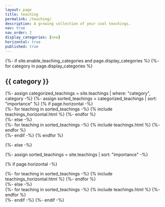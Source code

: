 ```yaml
---
layout: page
title: teaching
permalink: /teaching/
description: A growing collection of your cool teachings.
nav: true
nav_order: 2
display_categories: [one]
horizontal: true
published: true
---
```


<!-- pages/teachings.md -->
<div class="teachings">
{%- if site.enable_teaching_categories and page.display_categories %}
  <!-- Display categorized teachings -->
  {%- for category in page.display_categories %}
  <h2 class="category">{{ category }}</h2>
  {%- assign categorized_teachings = site.teachings | where: "category", category -%}
  {%- assign sorted_teachings = categorized_teachings | sort: "importance" %}
  <!-- Generate cards for each teaching -->
  {% if page.horizontal -%}
  <div class="container">
    <div class="row row-cols-2">
    {%- for teaching in sorted_teachings -%}
      {% include teachings_horizontal.html %}
    {%- endfor %}
    </div>
  </div>
  {%- else -%}
  <div class="grid">
    {%- for teaching in sorted_teachings -%}
      {% include teachings.html %}
    {%- endfor %}
  </div>
  {%- endif -%}
  {% endfor %}

{%- else -%}
<!-- Display teachings without categories -->
  {%- assign sorted_teachings = site.teachings | sort: "importance" -%}
  <!-- Generate cards for each teaching -->
  {% if page.horizontal -%}
  <div class="container">
    <div class="row row-cols-2">
    {%- for teaching in sorted_teachings -%}
      {% include teachings_horizontal.html %}
    {%- endfor %}
    </div>
  </div>
  {%- else -%}
  <div class="grid">
    {%- for teaching in sorted_teachings -%}
      {% include teachings.html %}
    {%- endfor %}
  </div>
  {%- endif -%}
{%- endif -%}
</div>

